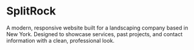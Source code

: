 # SplitRock
A modern, responsive website built for a landscaping company based in New York. Designed to showcase services, past projects, and contact information with a clean, professional look.
